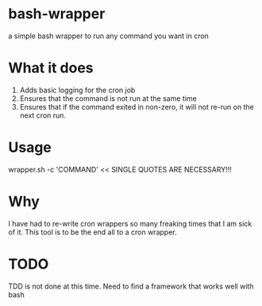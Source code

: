 bash-wrapper
============

a simple bash wrapper to run any command you want in cron

What it does
============

1. Adds basic logging for the cron job
1. Ensures that the command is not run at the same time
1. Ensures that if the command exited in non-zero, it will not re-run on the next cron run.

Usage
=====

wrapper.sh -c 'COMMAND' << SINGLE QUOTES ARE NECESSARY!!!

Why
===

I have had to re-write cron wrappers so many freaking times that I am sick of it.
This tool is to be the end all to a cron wrapper.

TODO
====

TDD is not done at this time. Need to find a framework that works well with bash
